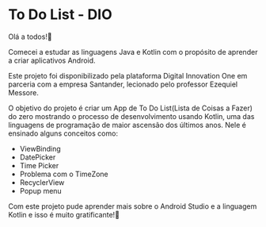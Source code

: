 # To Do List - DIO

Olá a todos!👋 

Comecei a estudar as linguagens Java e Kotlin com o propósito de aprender a criar aplicativos Android. 

Este projeto foi disponibilizado pela plataforma Digital Innovation One em parceria com a empresa Santander, lecionado pelo professor Ezequiel Messore. 

O objetivo do projeto é criar um App de To Do List(Lista de Coisas a Fazer) do zero mostrando o processo de desenvolvimento usando Kotlin, uma das linguagens de programação de maior ascensão dos últimos anos. Nele é ensinado alguns conceitos como:

* ViewBinding
* DatePicker
* Time Picker
* Problema com o TimeZone
* RecyclerView
* Popup menu


Com este projeto pude aprender mais sobre o Android Studio e a linguagem Kotlin e isso é muito gratificante!🙏

